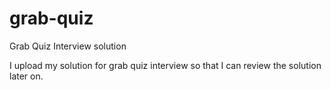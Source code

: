 # grab-quiz
Grab Quiz Interview solution

I upload my solution for grab quiz interview so that I can review the solution later on.
